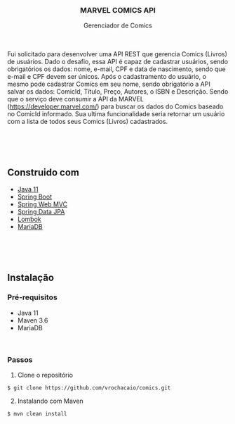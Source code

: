 </br>

### <p align=center>MARVEL COMICS API
<p align=center>Gerenciador de Comics

</br>
</br>
</br>

Fui solicitado para desenvolver uma API REST que gerencia Comics (Livros) de usuários. Dado o desafio, essa API é capaz de cadastrar usuários, sendo obrigatórios os dados: nome, e-mail, CPF e data de nascimento, sendo que e-mail e CPF devem ser únicos. Após o cadastramento do usuário, o mesmo pode cadastrar Comics em seu nome, sendo obrigatório a API salvar os dados: ComicId, Título, Preço, Autores, o ISBN e Descrição. Sendo que o serviço deve consumir a API da MARVEL (https://developer.marvel.com/) para buscar os dados do Comics baseado no ComicId informado. Sua ultima funcionalidade seria retornar um usuário com a lista de todos seus Comics (Livros) cadastrados.

</br>
</br>
</br>

## Construido com
* [Java 11]()
* [Spring Boot]()
* [Spring Web MVC]()
* [Spring Data JPA]()
* [Lombok]()
* [MariaDB]()

</br>
</br>
</br>

## Instalação

### Pré-requisitos
* Java 11
* Maven 3.6
* MariaDB

</br>

### Passos
1. Clone o repositório
```
$ git clone https://github.com/vrochacaio/comics.git
```
2. Instalando com Maven
```
$ mvn clean install
```
